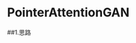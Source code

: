 # PointerAttentionGAN
##1.思路
<!--* 蛋白序列设计完全可以理解为文章摘要撰写的问题：
  - 需要提取原序列中的关键词的同时生成纳入原序列中全部字符空间中***相关字符***从而形成有有意义的序列。
  - 关键字相当于功能蛋白序列中的核心功能子片段，***相关字符***可以对应所有可能氨基酸。
   
##2.实现
* 在ProteinGAN的生成器和判别器上直接并行Pointer-Generator-Coverage，最后对输出向量进行叠加；
* Pgen来作为软选择的概率。决定当前预测是直接从源文本中复制一个词过来还是从词汇表中生成一个词出来。
* Coverage机制来解决重复问题。如果模型在预测时总是注意相同的部分，那么就很有可能会预测出相同的单词，
  因此为了防止这种情况发生，Coverage机制强迫模型多去关注之前没被注意过的角落。
* TransGAN 在multi-attention 并行执行pointer-network与coverage,Pgen。

##3.解决蛋白序列设计中的问题
* pointer-network 直接提取高性能力学蛋白序列中的功能片段；
* 解决蛋白序列长度定长问题；
* 解决蛋白序列重复子序列问题问题；
* 准确描述蛋白序列中子序列相关性问题。
-->
